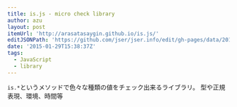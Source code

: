 ```yaml
---
title: is.js - micro check library
author: azu
layout: post
itemUrl: 'http://arasatasaygin.github.io/is.js/'
editJSONPath: 'https://github.com/jser/jser.info/edit/gh-pages/data/2015/01/index.json'
date: '2015-01-29T15:38:37Z'
tags:
  - JavaScript
  - library
---
```

`is.*`というメソッドで色々な種類の値をチェック出来るライブラリ。
型や正規表現、環境、時間等
